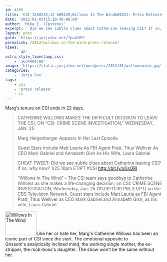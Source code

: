 ```yaml
---
id: 4169
title: 'CSI 12&#215;12 &#8220;Willows In The Wind&#8221; Press Release'
date: '2012-01-03T15:10:48-08:00'
author: 'Mika E. (Ipstenu)'
excerpt: ' Did we see subtle clues about Catherine leaving CSI? If so, why now? Marg''s final episode airs January 25th.'
layout: post
guid: 'https://jorjafox.net/?p=4169'
permalink: /2012/willows-in-the-wind-press-release/
Views:
    - '40'
astra_style_timestamp_css:
    - '1634404789'
image: 'https://static.jorjafox.net/wordpress/2012/01/willowswind.jpg'
categories:
    - 'Jorja Fox'
tags:
    - csi
    - 'press release'
    - tv
---
```


Marg's tenure on CSI ends in 22 days.
<blockquote>CATHERINE WILLOWS MAKES THE DIFFICULT DECISION TO LEAVE THE CSI, ON “CSI: CRIME SCENE INVESTIGATION,” WEDNESDAY, JAN. 25

Marg Helgenberger Appears In Her Last Episode

Guest Stars Include Matt Lauria As FBI Agent Pratt, Titus Welliver As CEO Mark Gabriel and Annabeth Gish As His Wife, Laura Gabriel

CHEAT TWEET: Did we see subtle clues about Catherine leaving CSI? If so, why now? 1/25 10pm ET/PT #CSI http://bit.ly/xDsQRl

“Willows In The Wind” – The CSI team says goodbye to Catherine Willows as she makes a life-changing decision, on CSI: CRIME SCENE INVESTIGATION, Wednesday, Jan. 25 (10:00-11:00 PM, ET/PT) on the CBS Television Network. Guest stars include Matt Lauria as FBI Agent Pratt, Titus Welliver as CEO Mark Gabriel and Annabeth Gish, as his wife, Laura Gabriel.</blockquote>
<img class="alignleft size-thumbnail wp-image-4170" title="Willows In The Wind" src="//static.jorjafox.net/wordpress/2012/01/willowswind-210x140.jpg" alt="Willows In The Wind" width="100" height="75" />Like her or hate her, Marg's Catherine Willows has been an iconic part of CSI since the start. The emotional opposite to Grissom's analytically inclined mind, the working single mother, the ex-stripper, the mob-boss's daughter. The show won't be the same without her.